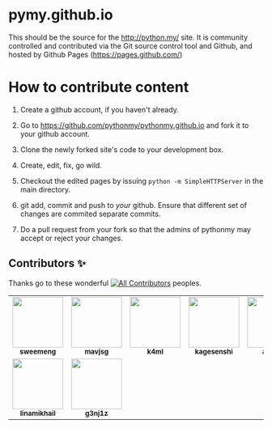 pymy.github.io
==============

This should be the source for the http://python.my/ site. It is
community controlled and contributed via the Git source control tool
and Github, and hosted by Github Pages (https://pages.github.com/)

How to contribute content
=========================

1. Create a github account, if you haven't already.

2. Go to https://github.com/pythonmy/pythonmy.github.io and fork it to your github account.

3. Clone the newly forked site's code to your development box.

4. Create, edit, fix, go wild.

5. Checkout the edited pages by issuing `python -m SimpleHTTPServer` in the main directory.

6. git add, commit and push to *your* github. Ensure that different set of changes are commited separate commits.

7. Do a pull request from your fork so that the admins of pythonmy may accept or reject your changes.

## Contributors ✨
Thanks go to these wonderful [![All Contributors](https://img.shields.io/badge/9-red.svg?style=flat-square)](#contributors) peoples.

<table>
  <tbody>
    <tr>
      <td align="center"><a href="https://github.com/sweemeng"><img src="https://avatars.githubusercontent.com/u/80779?v=4?s=100" width="100px;" alt=""/><br /><sub><b>sweemeng</b></sub></a></td>
      <td align="center"><a href="https://github.com/mavjs"><img src="https://avatars.githubusercontent.com/u/881987?v=4s=100" width="100px;" alt=""/><br /><sub><b>mavjsg</b></sub></a></td>
      <td align="center"><a href="https://github.com/k4ml"><img src="https://avatars.githubusercontent.com/u/116353?v=4=100" width="100px;" alt=""/><br /><sub><b>k4ml</b></sub></a></td>
      <td align="center"><a href="https://github.com/kagesenshi"><img src="https://avatars.githubusercontent.com/u/480984?v=4=100" width="100px;" alt=""/><br /><sub><b>kagesenshi</b></sub></a></td>
      <td align="center"><a href="https://github.com/angch"><img src="https://avatars.githubusercontent.com/u/1099082?v=4=100" width="100px;" alt=""/><br /><sub><b>angch</b></sub></a></td>
      <td align="center"><a href="https://github.com/mavjs"><img src="https://avatars.githubusercontent.com/u/147330?v=4=100" width="100px;" alt=""/><br /><sub><b>renyi</b></sub></a></td>
      <td align="center"><a href="https://github.com/lowks"><img src="https://avatars.githubusercontent.com/u/517395?v=4=100" width="100px;" alt=""/><br /><sub><b>lowks</b></sub></a></td>
    </tr>
    <tr>
      <td align="center"><a href="https://github.com/linamikhail"><img src="https://avatars.githubusercontent.com/u/8586660?v=4=100" width="100px;" alt=""/><br /><sub><b>linamikhail</b></sub></a></td>
      <td align="center"><a href="https://github.com/g3nj1z"><img src="https://avatars.githubusercontent.com/u/50061857?v=4=100" width="100px;" alt=""/><br /><sub><b>g3nj1z</b></sub></a></td>
      </tr>
   </tbody>
</table>
